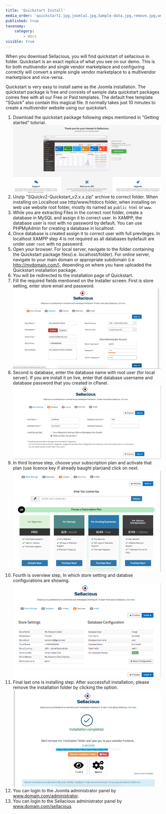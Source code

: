 ```yaml
---
title: 'Quickstart Install'
media_order: 'quickstart1.jpg,joomla1.jpg,Sample-data.jpg,remove.jpg,webmaster.jpg,quickstart.png,install1.png,install2.png,install3.png,install4.png,install5.png,quickstart1.png'
published: true
taxonomy:
    category:
        - docs
visible: true
---
```


When you download Sellacious, you will find quickstart of sellacious in folder. Quickstart is an exact replica of what you see on our demo. This is for both multivendor and single vendor marketplace and configuring correctly will convert a simple single vendor marketplace to a multivendor marketplace and vice-versa. 

Quickstart is very easy to install same as the Joomla installation. The quickstart package is free and consists of sample data quickstart packages comes free with all our Free or Paid templates. The default free template "SQuick" also contain this magical file. It normally takes just 10 minutes to create a multivendor website using our quickstart.

1. Download the quickstart package following steps mentioned in "Getting started" tutorial.
![](quickstart1.png)
2. Unzip "SQuickv2-Quickstart_v2.x.x.zip" archive to correct folder. When installing on Localhost use http/www/htdocs folder, when installing on web use website root folder, mostly its named as `public html` or `www`.
3. While you are extracting Files in the correct root folder, create a database in MySQL and assign it to correct user. In XAMPP, the database user is root with no password by default. You can use PHPMyAdmin for creating a database in localhost. 
4. Once database is created assign it to correct user with full previleges. In localhost XAMPP step 4 is not required as all databases bydefault are under user `root` with no password.
5. Open your browser. For local server, navigate to the folder containing the Quickstart package files(i.e. localhost/folder). For online server, navigate to your main domain or appropriate subdomain (i.e http://mydomain.com/), depending on where you have uploaded the Quickstart installation package.
6. You will be redirected to the installation page of Quickstart.
7. Fill the required fields mentioned on the Installer screen. First is store setting, enter store email and password.
![](install1.png)
8. Second is database, enter the database name with root user (for local server). If you are install it on live, enter that database username and database password that you created in cPanel.
![](install2.png)
9. In third license step, choose your subscription plan and activate that plan (use licence key if already baught plan)and click on next.
![](install3.png)
10. Fourth is overview step, In which store setting and databse configurations are showing.
![](install4.png)
11. Final last one is installing step. After successfull installation, please remove the installation folder by clicking the option. ![](install5.png)
12. You can login to the Joomla administrator panel by www.domain.com/administrator.
13. You can login to the Sellacious administrator panel by www.domain.com/sellacious







